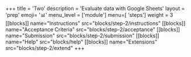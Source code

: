 +++
title = 'Two'
description = 'Evaluate data with Google Sheets'
layout = 'prep'
emoji= '📊'
menu_level = ['module']
menu=[ 'steps']
weight = 3
[[blocks]]
name="Instructions"
src="blocks/step-2/instructions"
[[blocks]]
name="Acceptance Criteria"
src="blocks/step-2/acceptance"
[[blocks]]
name="Submission"
src="blocks/step-2/submission"
[[blocks]]
name="Help"
src="blocks/help"
[[blocks]]
name="Extensions"
src="blocks/step-2/extend"
+++
